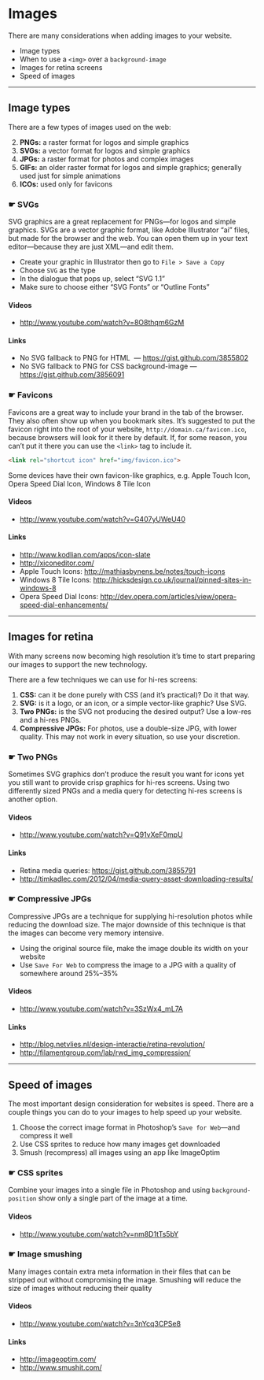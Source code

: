 # Images

There are many considerations when adding images to your website.

- Image types
- When to use a `<img>` over a `background-image`
- Images for retina screens
- Speed of images

---

## Image types

There are a few types of images used on the web:

2. **PNGs:** a raster format for logos and simple graphics
1. **SVGs:** a vector format for logos and simple graphics
3. **JPGs:** a raster format for photos and complex images
4. **GIFs:** an older raster format for logos and simple graphics; generally used just for simple animations
5. **ICOs:** used only for favicons

### ☛ SVGs

SVG graphics are a great replacement for PNGs—for logos and simple graphics.
SVGs are a vector graphic format, like Adobe Illustrator “ai” files, but made for the browser and the web.
You can open them up in your text editor—because they are just XML—and edit them.

- Create your graphic in Illustrator then go to `File > Save a Copy`
- Choose `SVG` as the type
- In the dialogue that pops up, select “SVG 1.1”
- Make sure to choose either “SVG Fonts” or “Outline Fonts”

#### Videos

- http://www.youtube.com/watch?v=8O8thqm6GzM

#### Links

- No SVG fallback to PNG for HTML <img> — https://gist.github.com/3855802
- No SVG fallback to PNG for CSS background-image —https://gist.github.com/3856091

### ☛ Favicons

Favicons are a great way to include your brand in the tab of the browser.
They also often show up when you bookmark sites.
It’s suggested to put the favicon right into the root of your website, `http://domain.ca/favicon.ico`, because browsers will look for it there by default.
If, for some reason, you can’t put it there you can use the `<link>` tag to include it.

```html
<link rel="shortcut icon" href="img/favicon.ico">
```

Some devices have their own favicon-like graphics, e.g. Apple Touch Icon, Opera Speed Dial Icon, Windows 8 Tile Icon

#### Videos

- http://www.youtube.com/watch?v=G407yUWeU40

#### Links

- http://www.kodlian.com/apps/icon-slate
- http://xiconeditor.com/
- Apple Touch Icons: http://mathiasbynens.be/notes/touch-icons
- Windows 8 Tile Icons: http://hicksdesign.co.uk/journal/pinned-sites-in-windows-8
- Opera Speed Dial Icons: http://dev.opera.com/articles/view/opera-speed-dial-enhancements/

---

## Images for retina

With many screens now becoming high resolution it’s time to start preparing our images to support the new technology.

There are a few techniques we can use for hi-res screens:

1. **CSS:** can it be done purely with CSS (and it’s practical)? Do it that way.
2. **SVG:** is it a logo, or an icon, or a simple vector-like graphic? Use SVG.
3. **Two PNGs:** is the SVG not producing the desired output? Use a low-res and a hi-res PNGs.
4. **Compressive JPGs:** For photos, use a double-size JPG, with lower quality.
	This may not work in every situation, so use your discretion.

### ☛ Two PNGs

Sometimes SVG graphics don’t produce the result you want for icons yet you still want to provide crisp graphics for hi-res screens.
Using two differently sized PNGs and a media query for detecting hi-res screens is another option.

#### Videos

- http://www.youtube.com/watch?v=Q91vXeF0mpU

#### Links

- Retina media queries: https://gist.github.com/3855791
- http://timkadlec.com/2012/04/media-query-asset-downloading-results/

### ☛ Compressive JPGs

Compressive JPGs are a technique for supplying hi-resolution photos while reducing the download size.
The major downside of this technique is that the images can become very memory intensive.

- Using the original source file, make the image double its width on your website
- Use `Save For Web` to compress the image to a JPG with a quality of somewhere around 25%–35%

#### Videos

- http://www.youtube.com/watch?v=3SzWx4_mL7A

#### Links

- http://blog.netvlies.nl/design-interactie/retina-revolution/
- http://filamentgroup.com/lab/rwd_img_compression/

---

## Speed of images

The most important design consideration for websites is speed.
There are a couple things you can do to your images to help speed up your website.

1. Choose the correct image format in Photoshop’s `Save for Web`—and compress it well
2. Use CSS sprites to reduce how many images get downloaded
3. Smush (recompress) all images using an app like ImageOptim

### ☛ CSS sprites

Combine your images into a single file in Photoshop and using `background-position` show only a single part of the image at a time.

#### Videos

- http://www.youtube.com/watch?v=nm8D1tTs5bY

### ☛ Image smushing

Many images contain extra meta information in their files that can be stripped out without compromising the image.
Smushing will reduce the size of images without reducing their quality

#### Videos

- http://www.youtube.com/watch?v=3nYcq3CPSe8

#### Links

- http://imageoptim.com/
- http://www.smushit.com/
